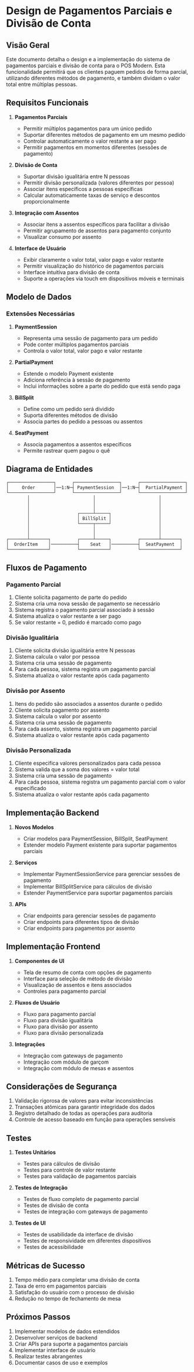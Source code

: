 # Design de Pagamentos Parciais e Divisão de Conta

## Visão Geral

Este documento detalha o design e a implementação do sistema de pagamentos parciais e divisão de conta para o POS Modern. Esta funcionalidade permitirá que os clientes paguem pedidos de forma parcial, utilizando diferentes métodos de pagamento, e também dividam o valor total entre múltiplas pessoas.

## Requisitos Funcionais

1. **Pagamentos Parciais**
   - Permitir múltiplos pagamentos para um único pedido
   - Suportar diferentes métodos de pagamento em um mesmo pedido
   - Controlar automaticamente o valor restante a ser pago
   - Permitir pagamentos em momentos diferentes (sessões de pagamento)

2. **Divisão de Conta**
   - Suportar divisão igualitária entre N pessoas
   - Permitir divisão personalizada (valores diferentes por pessoa)
   - Associar itens específicos a pessoas específicas
   - Calcular automaticamente taxas de serviço e descontos proporcionalmente

3. **Integração com Assentos**
   - Associar itens a assentos específicos para facilitar a divisão
   - Permitir agrupamento de assentos para pagamento conjunto
   - Visualizar consumo por assento

4. **Interface de Usuário**
   - Exibir claramente o valor total, valor pago e valor restante
   - Permitir visualização do histórico de pagamentos parciais
   - Interface intuitiva para divisão de conta
   - Suporte a operações via touch em dispositivos móveis e terminais

## Modelo de Dados

### Extensões Necessárias

1. **PaymentSession**
   - Representa uma sessão de pagamento para um pedido
   - Pode conter múltiplos pagamentos parciais
   - Controla o valor total, valor pago e valor restante

2. **PartialPayment**
   - Estende o modelo Payment existente
   - Adiciona referência à sessão de pagamento
   - Inclui informações sobre a parte do pedido que está sendo paga

3. **BillSplit**
   - Define como um pedido será dividido
   - Suporta diferentes métodos de divisão
   - Associa partes do pedido a pessoas ou assentos

4. **SeatPayment**
   - Associa pagamentos a assentos específicos
   - Permite rastrear quem pagou o quê

## Diagrama de Entidades

```
┌─────────────────┐      ┌─────────────────┐      ┌─────────────────┐
│     Order       │──1:N─┤ PaymentSession  │──1:N─┤  PartialPayment │
└─────────────────┘      └─────────────────┘      └─────────────────┘
        │                        │                        │
        │                        │                        │
        │                        │                        │
        │                  ┌─────┴─────┐                  │
        │                  │ BillSplit │                  │
        │                  └─────┬─────┘                  │
        │                        │                        │
        │                        │                        │
┌───────┴───────┐          ┌─────┴─────┐          ┌───────┴───────┐
│  OrderItem    │──────────┤    Seat   │──────────┤  SeatPayment  │
└───────────────┘          └───────────┘          └───────────────┘
```

## Fluxos de Pagamento

### Pagamento Parcial

1. Cliente solicita pagamento de parte do pedido
2. Sistema cria uma nova sessão de pagamento se necessário
3. Sistema registra o pagamento parcial associado à sessão
4. Sistema atualiza o valor restante a ser pago
5. Se valor restante = 0, pedido é marcado como pago

### Divisão Igualitária

1. Cliente solicita divisão igualitária entre N pessoas
2. Sistema calcula o valor por pessoa
3. Sistema cria uma sessão de pagamento
4. Para cada pessoa, sistema registra um pagamento parcial
5. Sistema atualiza o valor restante após cada pagamento

### Divisão por Assento

1. Itens do pedido são associados a assentos durante o pedido
2. Cliente solicita pagamento por assento
3. Sistema calcula o valor por assento
4. Sistema cria uma sessão de pagamento
5. Para cada assento, sistema registra um pagamento parcial
6. Sistema atualiza o valor restante após cada pagamento

### Divisão Personalizada

1. Cliente especifica valores personalizados para cada pessoa
2. Sistema valida que a soma dos valores = valor total
3. Sistema cria uma sessão de pagamento
4. Para cada pessoa, sistema registra um pagamento parcial com o valor especificado
5. Sistema atualiza o valor restante após cada pagamento

## Implementação Backend

1. **Novos Modelos**
   - Criar modelos para PaymentSession, BillSplit, SeatPayment
   - Estender modelo Payment existente para suportar pagamentos parciais

2. **Serviços**
   - Implementar PaymentSessionService para gerenciar sessões de pagamento
   - Implementar BillSplitService para cálculos de divisão
   - Estender PaymentService para suportar pagamentos parciais

3. **APIs**
   - Criar endpoints para gerenciar sessões de pagamento
   - Criar endpoints para diferentes tipos de divisão
   - Criar endpoints para pagamentos por assento

## Implementação Frontend

1. **Componentes de UI**
   - Tela de resumo de conta com opções de pagamento
   - Interface para seleção de método de divisão
   - Visualização de assentos e itens associados
   - Controles para pagamento parcial

2. **Fluxos de Usuário**
   - Fluxo para pagamento parcial
   - Fluxo para divisão igualitária
   - Fluxo para divisão por assento
   - Fluxo para divisão personalizada

3. **Integrações**
   - Integração com gateways de pagamento
   - Integração com módulo de garçom
   - Integração com módulo de mesas e assentos

## Considerações de Segurança

1. Validação rigorosa de valores para evitar inconsistências
2. Transações atômicas para garantir integridade dos dados
3. Registro detalhado de todas as operações para auditoria
4. Controle de acesso baseado em função para operações sensíveis

## Testes

1. **Testes Unitários**
   - Testes para cálculos de divisão
   - Testes para controle de valor restante
   - Testes para validação de pagamentos parciais

2. **Testes de Integração**
   - Testes de fluxo completo de pagamento parcial
   - Testes de divisão de conta
   - Testes de integração com gateways de pagamento

3. **Testes de UI**
   - Testes de usabilidade da interface de divisão
   - Testes de responsividade em diferentes dispositivos
   - Testes de acessibilidade

## Métricas de Sucesso

1. Tempo médio para completar uma divisão de conta
2. Taxa de erro em pagamentos parciais
3. Satisfação do usuário com o processo de divisão
4. Redução no tempo de fechamento de mesa

## Próximos Passos

1. Implementar modelos de dados estendidos
2. Desenvolver serviços de backend
3. Criar APIs para suporte a pagamentos parciais
4. Implementar interface de usuário
5. Realizar testes abrangentes
6. Documentar casos de uso e exemplos

